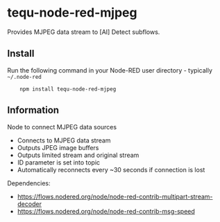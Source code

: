 tequ-node-red-mjpeg
=====================

Provides MJPEG data stream to [AI] Detect subflows.

## Install

Run the following command in your Node-RED user directory - typically `~/.node-red`

        npm install tequ-node-red-mjpeg

## Information

Node to connect MJPEG data sources
- Connects to MJPEG data stream
- Outputs JPEG image buffers
- Outputs limited stream and original stream
- ID parameter is set into topic
- Automatically reconnects every ~30 seconds if connection is lost

Dependencies:
- https://flows.nodered.org/node/node-red-contrib-multipart-stream-decoder
- https://flows.nodered.org/node/node-red-contrib-msg-speed
